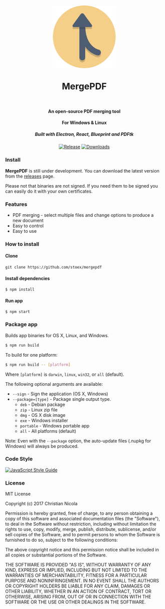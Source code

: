 <h1 align="center">
  <br>
  <a href="https://github.com/stoex/mergepdf"><img src="https://raw.githubusercontent.com/stoex/mergePDF/master/src/assets/icon.png" alt="mergepdf-icon" width="200"></a>
  <br>
  <br>
    MergePDF
  <br>
  <br>
</h1>

<h4 align="center">An open-source PDF merging tool</h4>
<h4 align="center">For Windows & Linux</h4>
<h5 align="center">Built with Electron, React, Blueprint and PDFtk</h5>


<p align="center">
  <a href="https://github.com/stoex/mergepdf/releases"><img src="https://img.shields.io/github/release/stoex/mergepdf.svg" alt="Release"></a>
  <a href="https://github.com/stoex/mergepdf/releases"><img src="https://img.shields.io/github/downloads/stoex/mergepdf/total.svg" alt="Downloads"></a>
</p>

### Install

**MergePDF** is still under development. You can download the latest version from the [releases](https://github.com/stoex/mergepdf/releases) page.

Please not that binaries are not signed. If you need them to be signed you can easily do it with your own certificates.

### Features
* PDF merging - select multiple files and change options to produce a new document
* Easy to control
* Easy to use

### How to install
#### Clone
```
git clone https://github.com/stoex/mergepdf
```
#### Install dependencies

```
$ npm install
```

#### Run app

```
$ npm start
```

### Package app

Builds app binaries for OS X, Linux, and Windows.

```bash
$ npm run build
```

To build for one platform:

```bash
$ npm run build -- [platform]
```

Where `[platform]` is `darwin`, `linux`, `win32`, or `all` (default).

The following optional arguments are available:

- `--sign` - Sign the application (OS X, Windows)
- `--package=[type]` - Package single output type.
   - `deb` - Debian package
   - `zip` - Linux zip file
   - `dmg` - OS X disk image
   - `exe` - Windows installer
   - `portable` - Windows portable app
   - `all` - All platforms (default)

Note: Even with the `--package` option, the auto-update files (.nupkg for Windows) will always be produced.

### Code Style

[![JavaScript Style Guide](https://cdn.rawgit.com/standard/standard/master/badge.svg)](https://github.com/standard/standard)

### License

MIT License

Copyright (c) 2017 Christian Nicola

Permission is hereby granted, free of charge, to any person obtaining a copy
of this software and associated documentation files (the "Software"), to deal
in the Software without restriction, including without limitation the rights
to use, copy, modify, merge, publish, distribute, sublicense, and/or sell
copies of the Software, and to permit persons to whom the Software is
furnished to do so, subject to the following conditions:

The above copyright notice and this permission notice shall be included in all
copies or substantial portions of the Software.

THE SOFTWARE IS PROVIDED "AS IS", WITHOUT WARRANTY OF ANY KIND, EXPRESS OR
IMPLIED, INCLUDING BUT NOT LIMITED TO THE WARRANTIES OF MERCHANTABILITY,
FITNESS FOR A PARTICULAR PURPOSE AND NONINFRINGEMENT. IN NO EVENT SHALL THE
AUTHORS OR COPYRIGHT HOLDERS BE LIABLE FOR ANY CLAIM, DAMAGES OR OTHER
LIABILITY, WHETHER IN AN ACTION OF CONTRACT, TORT OR OTHERWISE, ARISING FROM,
OUT OF OR IN CONNECTION WITH THE SOFTWARE OR THE USE OR OTHER DEALINGS IN THE
SOFTWARE.
